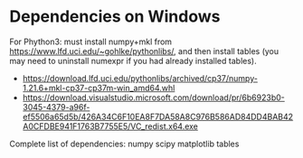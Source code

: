 # Dependencies on Windows
For Phython3: must install numpy+mkl from
<https://www.lfd.uci.edu/~gohlke/pythonlibs/>, and then install
tables (you may need to uninstall numexpr if you had already installed
tables).
 - <https://download.lfd.uci.edu/pythonlibs/archived/cp37/numpy-1.21.6+mkl-cp37-cp37m-win_amd64.whl>
 - <https://download.visualstudio.microsoft.com/download/pr/6b6923b0-3045-4379-a96f-ef5506a65d5b/426A34C6F10EA8F7DA58A8C976B586AD84DD4BAB42A0CFDBE941F1763B7755E5/VC_redist.x64.exe>

Complete list of dependencies: numpy scipy matplotlib tables
